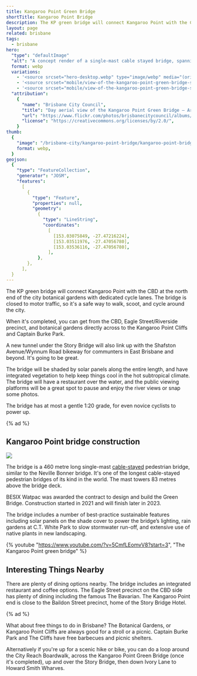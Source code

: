 ```yaml
---
title: Kangaroo Point Green Bridge
shortTitle: Kangaroo Point Bridge
description: The KP green bridge will connect Kangaroo Point with the CBD, linking to the Cliffs precinct and onward to the eastern suburbs.
layout: page
related: brisbane
tags:
  - brisbane
hero:
  "type": "defaultImage"
  "alt": "A concept render of a single-mast cable stayed bridge, spanning across a glittering Brisbane River"
  format: webp
  variations:
    - '<source srcset="hero-desktop.webp" type="image/webp" media="(orientation: landscape)" width="3353" height="897" />'
    - '<source srcset="mobile/view-of-the-kangaroo-point-green-bridge-showing-elevated-restaurant-and-bar-opportunity---artist-impression-only_52149976774_o-828.webp" type="image/webp" media="(max-width: 414px)" width=828 height=486 />'
    - '<source srcset="mobile/view-of-the-kangaroo-point-green-bridge-showing-elevated-restaurant-and-bar-opportunity---artist-impression-only_52149976774_o-1440.webp" type="image/webp" media="(min-width: 415px)" width=828 height=486 />'
  "attribution":
    {
      "name": "Brisbane City Council",
      "title": "Day aerial view of the Kangaroo Point Green Bridge – Artist impression only",
      "url": "https://www.flickr.com/photos/brisbanecitycouncil/albums/72157719520829730/with/51275677686/",
      "license": "https://creativecommons.org/licenses/by/2.0/",
    }
thumb:
  {
    "image": "/brisbane-city/kangaroo-point-bridge/kangaroo-point-bridge-thumb",
    format: webp,
  }
geojson:
  {
    "type": "FeatureCollection",
    "generator": "JOSM",
    "features":
      [
        {
          "type": "Feature",
          "properties": null,
          "geometry":
            {
              "type": "LineString",
              "coordinates":
                [
                  [153.03075849, -27.47216224],
                  [153.03511976, -27.47056780],
                  [153.03536116, -27.47056780],
                ],
            },
        },
      ],
  }
---
```


The KP green bridge will connect Kangaroo Point with the CBD at the north end of the city botanical gardens with dedicated cycle lanes. The bridge is closed to motor traffic, so it's a safe way to walk, scoot, and cycle around the city.

When it's completed, you can get from the CBD, Eagle Street/Riverside precinct, and botanical gardens directly across to the Kangaroo Point Cliffs and Captain Burke Park.

A new tunnel under the Story Bridge will also link up with the Shafston Avenue/Wynnum Road bikeway for communters in East Brisbane and beyond. It's going to be great.

The bridge will be shaded by solar panels along the entire length, and have integrated vegetation to help keep things cool in the hot subtropical climate. The bridge will have a restaurant over the water, and the public viewing platforms will be a great spot to pause and enjoy the river views or snap some photos.

The bridge has at most a gentle 1:20 grade, for even novice cyclists to power up.

{% ad %}

## Kangaroo Point bridge construction

<picture>
    <source srcset="/brisbane-city/kangaroo-point-bridge/kangaroo-point-bridge-thumb-mobile.webp" media="(max-width: 480px)">
    <img class="alignright"  src="/brisbane-city/kangaroo-point-bridge/kangaroo-point-bridge-thumb-desktop.webp" alt=" " loading="lazy">
</picture>

The bridge is a 460 metre long single-mast [cable-stayed](https://en.wikipedia.org/wiki/Cable-stayed_bridge) pedestrian bridge, similar to the Neville Bonner bridge. It's one of the longest cable-stayed pedestrian bridges of its kind in the world. The mast towers 83 metres above the bridge deck.

BESIX Watpac was awarded the contract to design and build the Green Bridge. Construction started in 2021 and will finish later in 2023.

The bridge includes a number of best-practice sustainable features including solar panels on the shade cover to power the bridge’s lighting, rain gardens at C.T. White Park to slow stormwater run-off, and extensive use of native plants in new landscaping.

{% youtube "https://www.youtube.com/?v=5CmfLEomvV8?start=3", "The Kangaroo Point green bridge" %}

## Interesting Things Nearby

There are plenty of dining options nearby. The bridge includes an integrated restaurant and coffee options. The Eagle Street precinct on the CBD side has plenty of dining including the famous The Bavarian. The Kangaroo Point end is close to the Baildon Street precinct, home of the Story Bridge Hotel.

{% ad %}

What about free things to do in Brisbane? The Botanical Gardens, or Kangaroo Point Cliffs are always good for a stroll or a picnic. Captain Burke Park and The Cliffs have free barbecues and picnic shelters.

Alternatively if you're up for a scenic hike or bike, you can do a loop around the City Reach Boardwalk, across the Kangaroo Point Green Bridge (once it's completed), up and over the Story Bridge, then down Ivory Lane to Howard Smith Wharves.
